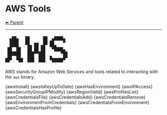 # AWS Tools

<!-- TEMPLATE header 2 -->
[⬅ Parent ](../index.md)
<hr />

       ▄▄    ▄▄      ▄▄   ▄▄▄▄
      ████   ██      ██ ▄█▀▀▀▀█
      ████   ▀█▄ ██ ▄█▀ ██▄
     ██  ██   ██ ██ ██   ▀████▄
     ██████   ███▀▀███       ▀██
    ▄██  ██▄  ███  ███  █▄▄▄▄▄█▀
    ▀▀    ▀▀  ▀▀▀  ▀▀▀   ▀▀▀▀▀

AWS stands for Amazon Web Services and tools related to interacting with the `aws` binary.

{awsInstall}
{awsIsKeyUpToDate}
{awsHasEnvironment}
{awsIPAccess}
{awsSecurityGroupIPModify}
{awsRegionValid}
{awsProfilesList}
{awsCredentialsFile}
{awsCredentialsAdd}
{awsCredentialsRemove}
{awsEnvironmentFromCredentials}
{awsCredentialsFromEnvironment}
{awsCredentialsHasProfile}
